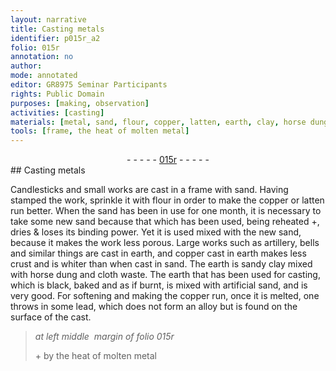 ```yaml
---
layout: narrative
title: Casting metals
identifier: p015r_a2
folio: 015r
annotation: no
author:
mode: annotated
editor: GR8975 Seminar Participants
rights: Public Domain
purposes: [making, observation]
activities: [casting]
materials: [metal, sand, flour, copper, latten, earth, clay, horse dung, cloth, lead]
tools: [frame, the heat of molten metal]
---
```


 <div class="folio" align="center">- - - - - <a href="http://gallica.bnf.fr/ark:/12148/btv1b10500001g/f35.image" target="_blank">015r</a> - - - - - </div>   <span class="activity"></span> 
## Casting <span class="material">metal</span>s

 
Candlesticks and small works are cast in a <span class="tool">frame</span> with <span class="material">sand</span>. Having stamped the work, sprinkle it with <span class="material">flour</span> in order to make the <span class="material">copper</span> or <span class="material">latten</span> run better. When the <span class="material">sand</span> has been in use for one month, it is necessary to take some new <span class="material">sand</span> because that which has been used, being reheated \+, dries & loses its binding power. Yet it is used mixed with the new <span class="material">sand</span>, because it makes the work less porous. Large works such as artillery, bells and similar things are cast in <span class="material">earth</span>, and <span class="material">copper</span> cast in <span class="material">earth</span> makes less crust and is <span class="color">white</span>r than when cast in <span class="material">sand</span>. The <span class="material">earth</span> is <span class="material_format">sandy <span class="material">clay</span></span> mixed with <span class="material"><span class="animal">horse</span> dung</span> and <span class="material_format"><span class="material">cloth</span> waste</span>. The <span class="material">earth</span> that has been used for casting, which is <span class="color">black</span>, baked and as if burnt, is mixed with <span class="material_format">artificial <span class="material">sand</span></span>, and is very good. For softening and making the <span class="material">copper</span> run, once it is melted, one throws in some <span class="material">lead</span>, which does not form an alloy but is found on the surface of the cast.
 
> *at left middle  margin of folio 015r*
> 
> \+ by <span class="tool">the heat of <span class="material_format">molten <span class="material">metal</span></span></span>
 